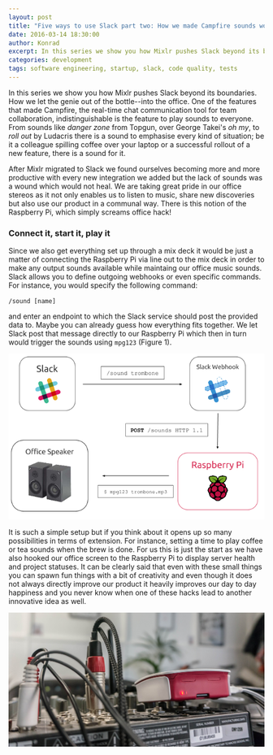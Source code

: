```yaml
---
layout: post
title: "Five ways to use Slack part two: How we made Campfire sounds work in Slack"
date: 2016-03-14 18:30:00
author: Konrad
excerpt: In this series we show you how Mixlr pushes Slack beyond its boundaries. How we let the genie out of the bottle--into the office and made Campfire sounds and more, work in Slack.
categories: development
tags: software engineering, startup, slack, code quality, tests
---
```


In this series we show you how Mixlr pushes Slack beyond its boundaries. How we let the genie out of the bottle--into the office. One of the features that made Campfire, the real-time chat communication tool for team collaboration, indistinguishable is the feature to play sounds to everyone. From sounds like _danger zone_ from Topgun, over George Takei's _oh my_, to _roll out_ by Ludacris there is a sound to emphasise every kind of situation; be it a colleague spilling coffee over your laptop or a successful rollout of a new feature, there is a sound for it.

After Mixlr migrated to Slack we found ourselves becoming more and more productive with every new integration we added but the lack of sounds was a wound which would not heal. We are taking great pride in our office stereos as it not only enables us to listen to music, share new discoveries but also use our product in a communal way. There is this notion of the Raspberry Pi, which simply screams office hack!

### Connect it, start it, play it

Since we also get everything set up through a mix deck it would be just a matter of connecting the Raspberry Pi via line out to the mix deck in order to make any output sounds available while maintaing our office music sounds. Slack allows you to define outgoing webhooks or even specific commands. For instance, you would specify the following command:

```
/sound [name]
```

and enter an endpoint to which the Slack service should post the provided data to. Maybe you can already guess how everything fits together. We let Slack post that message directly to our Raspberry Pi which then in turn would trigger the sounds using `mpg123` (Figure 1).

![A Slack command triggers the Slack webhook to post to our Raspberry Pi which then in turn plays a sound on our office speakers](/images/slack-sounds-diagram.png)

It is such a simple setup but if you think about it opens up so many possibilities in terms of extension. For instance, setting a time to play coffee or tea sounds when the brew is done. For us this is just the start as we have also hooked our office screen to the Raspberry Pi to display server health and project statuses. It can be clearly said that even with these small things you can spawn fun things with a bit of creativity and even though it does not always directly improve our product it heavily improves our day to day happiness and you never know when one of these hacks lead to another innovative idea as well.

![Mixlr's Raspberry Pi connceted to our mix deck](/images/slack-sounds.jpg)
